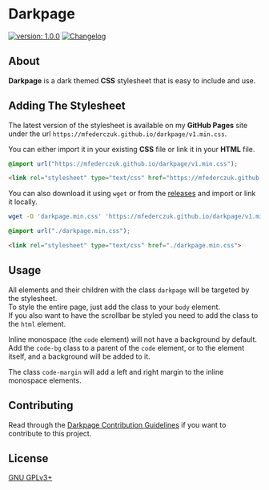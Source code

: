 # Darkpage #

[version_shield]: https://img.shields.io/badge/version-1.0.0-blue.svg
[latest_release]: https://github.com/mfederczuk/darkpage/releases/latest "Latest Release"
[![version: 1.0.0][version_shield]][latest_release]
[![Changelog](https://img.shields.io/badge/-Changelog-blue.svg)](./CHANGELOG.md "Changelog")

## About ##

**Darkpage** is a dark themed **CSS** stylesheet that is easy to include and use.

## Adding The Stylesheet ##

The latest version of the stylesheet is available on my **GitHub Pages** site
 under the url `https://mfederczuk.github.io/darkpage/v1.min.css`.

You can either import it in your existing **CSS** file or link it in your
 **HTML** file.

```css
@import url("https://mfederczuk.github.io/darkpage/v1.min.css");
```

```html
<link rel="stylesheet" type="text/css" href="https://mfederczuk.github.io/darkpage/v1.min.css">
```

You can also download it using `wget` or from the
 [releases](https://github.com/mfederczuk/darkpage/releases) and import or link
 it locally.

```sh
wget -O 'darkpage.min.css' 'https://mfederczuk.github.io/darkpage/v1.min.css'
```

```css
@import url("./darkpage.min.css");
```

```html
<link rel="stylesheet" type="text/css" href="./darkpage.min.css">
```

## Usage ##

All elements and their children with the class `darkpage` will be targeted by
 the stylesheet.  
To style the entire page, just add the class to your `body` element.  
If you also want to have the scrollbar be styled you need to add the class to
 the `html` element.

Inline monospace (the `code` element) will not have a background by default.  
Add the `code-bg` class to a parent of the `code` element, or to the element
 itself, and a background will be added to it.

The class `code-margin` will add a left and right margin to the inline monospace
 elements.

## Contributing ##

Read through the [Darkpage Contribution Guidelines](./CONTRIBUTING.md)
 if you want to contribute to this project.

## License ##

[GNU GPLv3+](./LICENSE)
